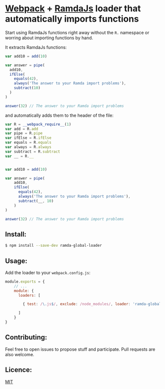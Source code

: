 # [Webpack](http://webpack.github.io/) + [RamdaJs](http://ramdajs.com/) loader that automatically imports functions

Start using RamdaJs functions right away without the ``` R. ``` namespace or worring about importing functions by hand.

It extracts RamdaJs functions:
```javascript
var add10 = add(10)

var answer = pipe(
  add10,
  ifElse(
    equals(42),
    always('The answer to your Ramda import problems'),
    subtract(10)
  )
)

answer(32) // The answer to your Ramda import problems
```

and automatically adds them to the header of the file:
```javascript
var R = __webpack_require__(1)
var add = R.add
var pipe = R.pipe
var ifElse = R.ifElse
var equals = R.equals
var always = R.always
var subtract = R.subtract
var __ = R.__


var add10 = add(10)

var answer = pipe(
	add10,
	ifElse(
	  equals(42),
	  always('The answer to your Ramda import problems'),
	  subtract(__, 10)
	)
)

answer(32) // The answer to your Ramda import problems
```

## Install:

```bash
$ npm install --save-dev ramda-global-loader
```

## Usage:

Add the loader to your `webpack.config.js`:

```javascript
module.exports = {
    // ...
    module: {
      loaders: [

        { test: /\.js$/, exclude: /node_modules/, loader: 'ramda-global-loader' }

      ]
    }
}
```

## Contributing:

Feel free to open issues to propose stuff and participate. Pull requests are also welcome.

## Licence:

[MIT](http://en.wikipedia.org/wiki/MIT_License)

